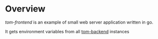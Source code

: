 # Overview

*tom-frontend* is an example of small web server application written in go.

It gets environment variables from all [tom-backend](https://github.com/jaberchez/tom-backend) instances


